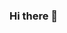 ### Hi there 👋

<!--
**mnchrd/mnchrd** is a ✨ _special_ ✨ repository because its `README.md` (this file) appears on your GitHub profile.

Here are some ideas to get you started:

mnchrd.github.io
-->
